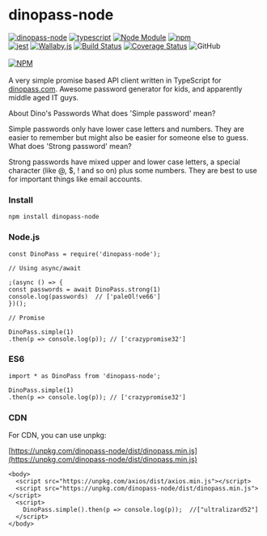 # dinopass-node

[![dinopass-node](https://img.shields.io/badge/dinopass-node-ed761b)](https://github.com/towerdigital/dinopass-node)
[![typescript](https://img.shields.io/badge/typescript-blue?logo=typescript)](https://www.typescriptlang.org/)
[![Node Module](https://img.shields.io/badge/node.js-module-3C873A?logo=node.js)](https://nodejs.org/en/)
[![npm](https://img.shields.io/npm/v/dinopass-node?color=CC3534&label=dinopass-node&logo=NPM)](https://www.npmjs.com/package/dinopass-node)<br>
[![jest](https://img.shields.io/badge/jest-CC3534?logo=jest)](https://github.com/facebook/jest)
[![Wallaby.js](https://img.shields.io/badge/wallaby.js-configured-green)](https://wallabyjs.com)
[![Build Status](https://travis-ci.org/towerdigital/dinopass-node.svg?branch=master)](https://travis-ci.org/towerdigital/dinopass-node)
[![Coverage Status](https://coveralls.io/repos/github/towerdigital/dinopass-node/badge.svg?branch=master)](https://coveralls.io/github/towerdigital/dinopass-node?branch=master)
![GitHub](https://img.shields.io/github/license/towerdigital/dinopass-node?color=lightgray)
<br><br>
[![NPM](https://nodei.co/npm/dinopass-node.png?compact=true)](https://nodei.co/npm/dinopass-node/)
<br><br>
A very simple promise based API client written in TypeScript for [dinopass.com](https://dinopass.com).
Awesome password generator for kids, and apparently middle aged IT guys.

About Dino's Passwords
What does 'Simple password' mean?

Simple passwords only have lower case letters and numbers. They are easier to remember but might also be easier for someone else to guess.
What does 'Strong password' mean?

Strong passwords have mixed upper and lower case letters, a special character (like @, \$, ! and so on) plus some numbers. They are best to use for important things like email accounts.

### Install

```
npm install dinopass-node
```

### Node.js

```
const DinoPass = require('dinopass-node');

// Using async/await

;(async () => {
const passwords = await DinoPass.strong(1)
console.log(passwords)  // ['paleOl!ve66']
})();

// Promise

DinoPass.simple(1)
.then(p => console.log(p)); // ['crazypromise32']

```

### ES6

```
import * as DinoPass from 'dinopass-node';

DinoPass.simple(1)
.then(p => console.log(p)); // ['crazypromise32']

```

### CDN

For CDN, you can use unpkg:

[https://unpkg.com/dinopass-node/dist/dinopass.min.js](https://unpkg.com/dinopass-node/dist/dinopass.min.js)

```
<body>
  <script src="https://unpkg.com/axios/dist/axios.min.js"></script>
  <script src="https://unpkg.com/dinopass-node/dist/dinopass.min.js"></script>
  <script>
    DinoPass.simple().then(p => console.log(p));  //["ultralizard52"]
  </script>
</body>
```
